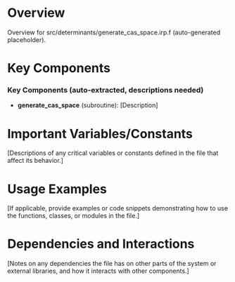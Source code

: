 # Overview

Overview for src/determinants/generate_cas_space.irp.f (auto-generated placeholder).

# Key Components

### Key Components (auto-extracted, descriptions needed)
- **generate_cas_space** (subroutine): [Description]

# Important Variables/Constants

[Descriptions of any critical variables or constants defined in the file that affect its behavior.]

# Usage Examples

[If applicable, provide examples or code snippets demonstrating how to use the functions, classes, or modules in the file.]

# Dependencies and Interactions

[Notes on any dependencies the file has on other parts of the system or external libraries, and how it interacts with other components.]
